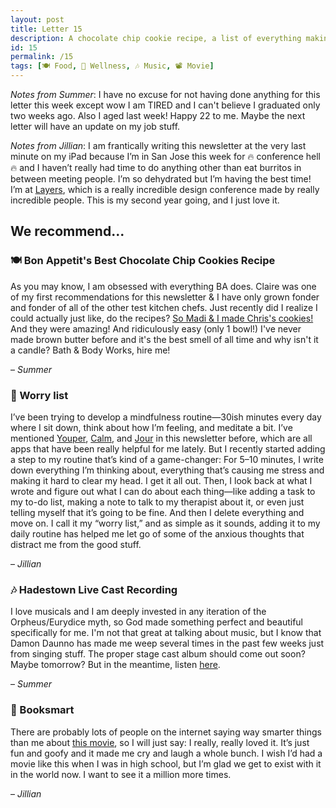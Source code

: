 ```yaml
---
layout: post
title: Letter 15
description: A chocolate chip cookie recipe, a list of everything making you anxious, a live cast recording, and a movie that will make you cry and laugh a bunch.
id: 15
permalink: /15
tags: [🍽️ Food, 🧠 Wellness, 🎶 Music, 📽️ Movie]
---
```


_Notes from Summer_: I have no excuse for not having done anything for this letter this week except wow I am TIRED and I can't believe I graduated only two weeks ago. Also I aged last week! Happy 22 to me. Maybe the next letter will have an update on my job stuff.

_Notes from Jillian_: I am frantically writing this newsletter at the very last minute on my iPad because I’m in San Jose this week for 🔥 conference hell 🔥 and I haven’t really had time to do anything other than eat burritos in between meeting people. I’m so dehydrated but I’m having the best time! I’m at [Layers](https://layers.is/), which is a really incredible design conference made by really incredible people. This is my second year going, and I just love it.

## We recommend...

### 🍽️ Bon Appetit's Best Chocolate Chip Cookies Recipe

As you may know, I am obsessed with everything BA does. Claire was one of my first recommendations for this newsletter & I have only grown fonder and fonder of all of the other test kitchen chefs. Just recently did I realize I could actually just like, do the recipes? [So Madi & I made Chris's cookies!](https://www.bonappetit.com/recipe/bas-best-chocolate-chip-cookies) And they were amazing! And ridiculously easy (only 1 bowl!) I've never made brown butter before and it's the best smell of all time and why isn't it a candle? Bath & Body Works, hire me!

– _Summer_

### 🧠 Worry list

I’ve been trying to develop a mindfulness routine—30ish minutes every day where I sit down, think about how I’m feeling, and meditate a bit. I’ve mentioned [Youper](https://letterstosummer.substack.com/p/13?utm_campaign=post&utm_medium=web&utm_source=copy), [Calm](https://letterstosummer.substack.com/p/8-?utm_campaign=post&utm_medium=web&utm_source=copy), and [Jour](https://letterstosummer.substack.com/p/-9-time-isnt-real?utm_campaign=post&utm_medium=web&utm_source=copy) in this newsletter before, which are all apps that have been really helpful for me lately. But I recently started adding a step to my routine that’s kind of a game-changer: For 5–10 minutes, I write down everything I’m thinking about, everything that’s causing me stress and making it hard to clear my head. I get it all out. Then, I look back at what I wrote and figure out what I can do about each thing—like adding a task to my to-do list, making a note to talk to my therapist about it, or even just telling myself that it’s going to be fine. And then I delete everything and move on. I call it my “worry list,” and as simple as it sounds, adding it to my daily routine has helped me let go of some of the anxious thoughts that distract me from the good stuff.

– _Jillian_

### 🎶 Hadestown Live Cast Recording

I love musicals and I am deeply invested in any iteration of the Orpheus/Eurydice myth, so God made something perfect and beautiful specifically for me. I'm not that great at talking about music, but I know that Damon Daunno has made me weep several times in the past few weeks just from singing stuff. The proper stage cast album should come out soon? Maybe tomorrow? But in the meantime, listen [here](https://open.spotify.com/album/5aNyKdMPAPihA6n5BXTkLX?si=B96AOTyXQbW-r_yF6Ocg-g).

– _Summer_

### 🎥 Booksmart

There are probably lots of people on the internet saying way smarter things than me about [this movie](https://www.imdb.com/title/tt1489887/), so I will just say: I really, really loved it. It’s just fun and goofy and it made me cry and laugh a whole bunch. I wish I’d had a movie like this when I was in high school, but I’m glad we get to exist with it in the world now. I want to see it a million more times.

– _Jillian_
